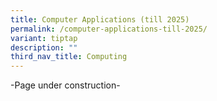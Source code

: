 ```yaml
---
title: Computer Applications (till 2025)
permalink: /computer-applications-till-2025/
variant: tiptap
description: ""
third_nav_title: Computing
---
```

<p>-Page under construction-</p>